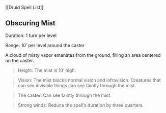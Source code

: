 [[Druid Spell List]]

## Obscuring Mist   

Duration: 1 turn per level

Range: 10’ per level around the caster

A cloud of misty vapor emanates from the ground, filling an area centered on the caster.

> Height: The mist is 10’ high.

> Vision: The mist blocks normal vision and infravision. Creatures that can see invisible things can see faintly through the mist.

> The caster: Can see faintly through the mist.

> Strong winds: Reduce the spell’s duration by three quarters.